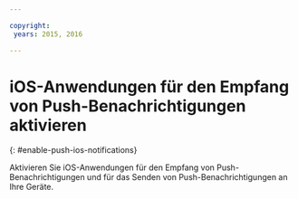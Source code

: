 ```yaml
---

copyright:
 years: 2015, 2016

---
```


# iOS-Anwendungen für den Empfang von Push-Benachrichtigungen aktivieren
{: #enable-push-ios-notifications}

Aktivieren Sie iOS-Anwendungen für den Empfang von Push-Benachrichtigungen und für das
Senden von Push-Benachrichtigungen an Ihre Geräte.
